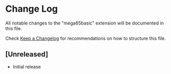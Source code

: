 # Change Log

All notable changes to the "mega65basic" extension will be documented in this file. 

Check [Keep a Changelog](http://keepachangelog.com/) for recommendations on how to structure this file.

## [Unreleased]

- Initial release